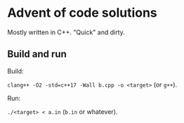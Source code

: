 # Advent of code solutions

Mostly written in C++. "Quick" and dirty.

## Build and run

Build:

`clang++ -O2 -std=c++17 -Wall b.cpp -o <target>` (or `g++`).

Run:

`./<target> < a.in` (`b.in` or whatever).

